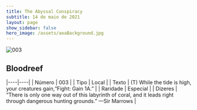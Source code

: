 ```yaml
---
title: The Abyssal Conspiracy
subtitle: 14 de maio de 2021
layout: page
show_sidebar: false
hero_image: /assets/aoaBackground.jpg
---
```


![003](https://cards-keyforge.s3.eu-north-1.amazonaws.com/media/en/tac/003.png)

## Bloodreef

|----|----|
| Número | 003 |
| Tipo | Local |
| Texto | (T) While the tide is high, your creatures gain,“Fight: Gain 1A.” |
| Raridade | Especial |
| Dizeres | “There is only one way out of this labyrinth of coral, and it leads right through dangerous hunting grounds.” —Sir Marrows |
